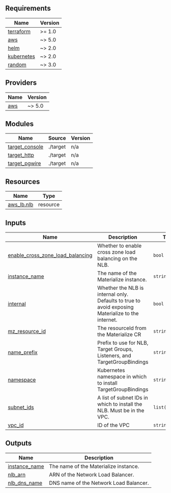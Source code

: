 ## Requirements

| Name | Version |
|------|---------|
| <a name="requirement_terraform"></a> [terraform](#requirement\_terraform) | >= 1.0 |
| <a name="requirement_aws"></a> [aws](#requirement\_aws) | ~> 5.0 |
| <a name="requirement_helm"></a> [helm](#requirement\_helm) | ~> 2.0 |
| <a name="requirement_kubernetes"></a> [kubernetes](#requirement\_kubernetes) | ~> 2.0 |
| <a name="requirement_random"></a> [random](#requirement\_random) | ~> 3.0 |

## Providers

| Name | Version |
|------|---------|
| <a name="provider_aws"></a> [aws](#provider\_aws) | ~> 5.0 |

## Modules

| Name | Source | Version |
|------|--------|---------|
| <a name="module_target_console"></a> [target\_console](#module\_target\_console) | ./target | n/a |
| <a name="module_target_http"></a> [target\_http](#module\_target\_http) | ./target | n/a |
| <a name="module_target_pgwire"></a> [target\_pgwire](#module\_target\_pgwire) | ./target | n/a |

## Resources

| Name | Type |
|------|------|
| [aws_lb.nlb](https://registry.terraform.io/providers/hashicorp/aws/latest/docs/resources/lb) | resource |

## Inputs

| Name | Description | Type | Default | Required |
|------|-------------|------|---------|:--------:|
| <a name="input_enable_cross_zone_load_balancing"></a> [enable\_cross\_zone\_load\_balancing](#input\_enable\_cross\_zone\_load\_balancing) | Whether to enable cross zone load balancing on the NLB. | `bool` | `true` | no |
| <a name="input_instance_name"></a> [instance\_name](#input\_instance\_name) | The name of the Materialize instance. | `string` | n/a | yes |
| <a name="input_internal"></a> [internal](#input\_internal) | Whether the NLB is internal only. Defaults to true to avoid exposing Materialize to the internet. | `bool` | `true` | no |
| <a name="input_mz_resource_id"></a> [mz\_resource\_id](#input\_mz\_resource\_id) | The resourceId from the Materialize CR | `string` | n/a | yes |
| <a name="input_name_prefix"></a> [name\_prefix](#input\_name\_prefix) | Prefix to use for NLB, Target Groups, Listeners, and TargetGroupBindings | `string` | n/a | yes |
| <a name="input_namespace"></a> [namespace](#input\_namespace) | Kubernetes namespace in which to install TargetGroupBindings | `string` | n/a | yes |
| <a name="input_subnet_ids"></a> [subnet\_ids](#input\_subnet\_ids) | A list of subnet IDs in which to install the NLB. Must be in the VPC. | `list(string)` | n/a | yes |
| <a name="input_vpc_id"></a> [vpc\_id](#input\_vpc\_id) | ID of the VPC | `string` | n/a | yes |

## Outputs

| Name | Description |
|------|-------------|
| <a name="output_instance_name"></a> [instance\_name](#output\_instance\_name) | The name of the Materialize instance. |
| <a name="output_nlb_arn"></a> [nlb\_arn](#output\_nlb\_arn) | ARN of the Network Load Balancer. |
| <a name="output_nlb_dns_name"></a> [nlb\_dns\_name](#output\_nlb\_dns\_name) | DNS name of the Network Load Balancer. |
